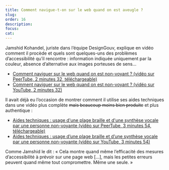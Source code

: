 ```yaml
---
title: Comment navigue-t-on sur le web quand on est aveugle ?
slug: 
order: 16
description: 
focus: 
cat: 
---
```

Jamshid Kohandel, juriste dans l’équipe DesignGouv, explique en vidéo comment il procède et quels sont quelques-uns des problèmes d’accessibilité qu’il rencontre : information indiquée uniquement par la couleur, absence d’alternative aux images porteuses de sens…

- [Comment naviguer sur le web quand on est non-voyant ? (vidéo sur PeerTube, 2 minutes 32, téléchargeable)](https://tube.numerique.gouv.fr/w/6cFktX9vPBS7UVkrxWQDZo)
- [Comment naviguer sur le web quand on est non-voyant ? (vidéo sur YouTube, 2 minutes 32)](https://youtu.be/0ani4NkrRe4?feature=shared)

Il avait déjà eu l’occasion de montrer comment il utilise ses aides techniques dans une vidéo plus complète ~~mais beaucoup moins bien produite~~ et plus authentique :

- [Aides techniques : usage d'une plage braille et d'une synthèse vocale par une personne non-voyante (vidéo sur PeerTube, 3 minutes 54, téléchargeable)](https://tube.numerique.gouv.fr/w/s5rnZ2HnmgLkMq9WaVU57v)
- [Aides techniques : usage d’une plage braille et d’une synthèse vocale par une personne non-voyante (vidéo sur YouTube, 3 minutes 54)](https://youtu.be/Y1G4F5Cic1U?feature=shared)

Comme Jamshid le dit : « Cela montre quand même l’efficacité des mesures d’accessibilité à prévoir sur une page web […], mais les petites erreurs peuvent quand même tout compromettre. Même une seule. »